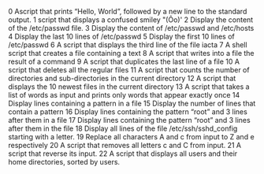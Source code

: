 0 Ascript that prints “Hello, World”, followed by a new line to the standard output.
1 script that displays a confused smiley "(Ôo)'
2 Display the content of the /etc/passwd file.
3 Display the content of /etc/passwd and /etc/hosts
4 Display the last 10 lines of /etc/passwd
5 Display the first 10 lines of /etc/passwd
6 A script that displays the third line of the file iacta
7 A shell script that creates a file containing a text
8 A script that writes into a file the result of a command
9 A script that duplicates the last line of a file
10 A script that deletes all the regular files
11 A script that counts the number of directories and sub-directories in the current directory 
12 A script that displays the 10 newest files in the current directory
13 A script that takes a list of words as input and prints only words that appear exactly once
14 Display lines containing a pattern in a file
15 Display the number of lines that contain a pattern
16 Display lines containing the pattern “root” and 3 lines after them in a file
17 Display lines containing the pattern “root” and 3 lines after them in the file
18 Display all lines of the file /etc/ssh/sshd_config starting with a letter.
19 Replace all characters A and c from input to Z and e respectively
20 A script that removes all letters c and C from input.
21 A script that reverse its input.
22 A script that displays all users and their home directories, sorted by users.
